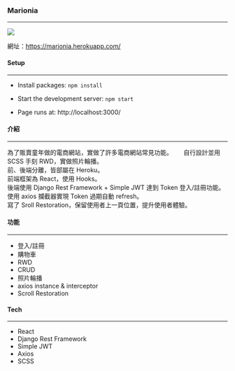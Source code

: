 ### Marionia 
------------

![](https://i.imgur.com/2MEDsSn.jpg)

網址：https://marionia.herokuapp.com/

#### Setup
------------
- Install packages: 
`npm install`

- Start the development server:
`npm start`

- Page runs at:
http://localhost:3000/

#### 介紹

------------

為了販賣童年做的電商網站，實做了許多電商網站常見功能。　　
自行設計並用 SCSS 手刻 RWD，實做照片輪播。  
前、後端分離，皆部屬在 Heroku。  
前端框架為 React，使用 Hooks。  
後端使用 Django Rest Framework + Simple JWT 達到 Token 登入/註冊功能。  
使用 axios 攔截器實現 Token 過期自動 refresh。  
寫了 Sroll Restoration，保留使用者上一頁位置，提升使用者體驗。  
 
#### 功能

------------
- 登入/註冊
- 購物車
- RWD
- CRUD
- 照片輪播
- axios instance & interceptor
- Scroll Restoration

#### Tech

------------

- React
- Django Rest Framework
- Simple JWT
- Axios
- SCSS
